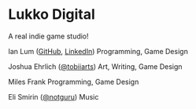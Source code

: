 # Lukko Digital

A real indie game studio!

Ian Lum ([GitHub](https://github.com/IanLum), [LinkedIn](https://www.linkedin.com/in/ianlum/))
Programming, Game Design

Joshua Ehrlich ([@tobiiarts](http://instagram.com/tobiiarts))
Art, Writing, Game Design

Miles Frank
Programming, Game Design

Eli Smirin ([@notguru](https://www.instagram.com/notguru_music/))
Music
